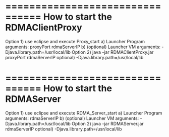 ================================
How to start the RDMAClientProxy
================================
Option 1) use eclipse and execute Proxy_start
	a) Launcher Program arguments: proxyPort rdmaServerIP
	b) (optional) Launcher VM arguments: -Djava.library.path=/usr/local/lib
Option 2) java -jar RDMAClientProxy.jar proxyPort rdmaServerIP
	optional) -Djava.library.path=/usr/local/lib


================================
How to start the RDMAServer
================================
Option 1) use eclipse and execute RDMA_Server_start
	a) Launcher Program arguments: rdmaServerIP
	b) (optional) Launcher VM arguments: -Djava.library.path=/usr/local/lib
Option 2) java -jar RDMAServer.jar rdmaServerIP
	optional) -Djava.library.path=/usr/local/lib



